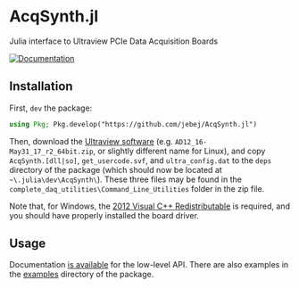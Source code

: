 # AcqSynth.jl

Julia interface to Ultraview PCIe Data Acquisition Boards

[![Documentation](https://img.shields.io/badge/docs-latest-blue.svg)](https://jebej.github.io/AcqSynth.jl/dev)

## Installation

First, `dev` the package:

```julia
using Pkg; Pkg.develop("https://github.com/jebej/AcqSynth.jl")
```

Then, download the [Ultraview software](http://ultraviewcorp.com/downloads.php) (e.g. `AD12_16-May31_17_r2_64bit.zip`, or slightly different name for Linux), and copy `AcqSynth.[dll|so]`, `get_usercode.svf`, and `ultra_config.dat` to the `deps` directory of the package (which should now be located at `~\.julia\dev\AcqSynth\`). These three files may be found in the `complete_daq_utilities\Command_Line_Utilities` folder in the zip file.

Note that, for Windows, the [2012 Visual C++ Redistributable](https://www.microsoft.com/en-ca/download/details.aspx?id=30679) is required, and you should have properly installed the board driver.

## Usage

Documentation [is available](https://jebej.github.io/AcqSynth.jl/dev) for the low-level API. There are also examples in the [examples](https://github.com/jebej/AcqSynth.jl/tree/master/examples) directory of the package.
